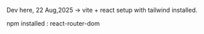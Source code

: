 Dev here, 22 Aug,2025 -> vite + react setup with tailwind installed.

npm installed : react-router-dom